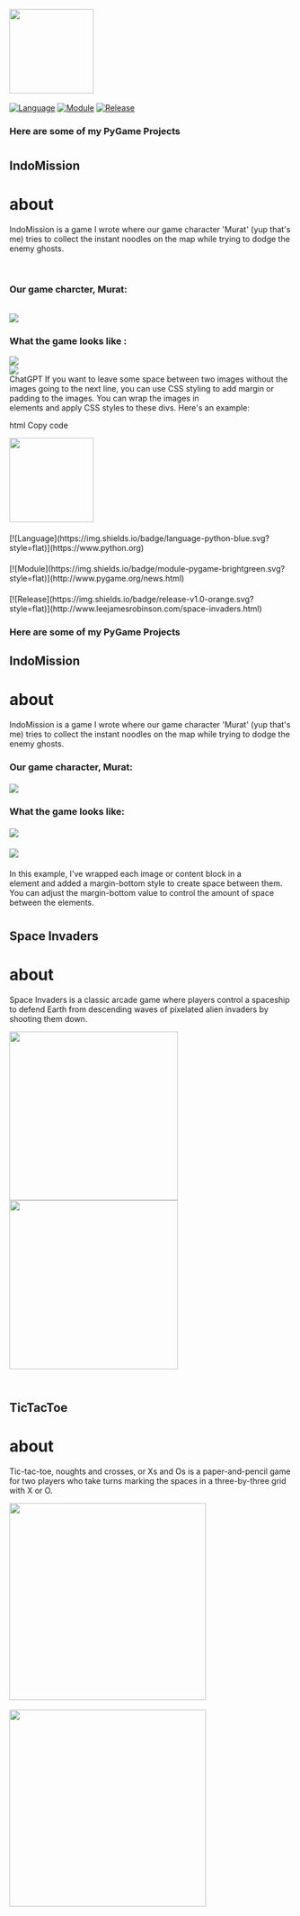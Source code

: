 <img src="https://www.pygame.org/docs/_images/pygame_logo.png"  height="150"></img> <br> <br>
[![Language](https://img.shields.io/badge/language-python-blue.svg?style=flat)](https://www.python.org)
[![Module](https://img.shields.io/badge/module-pygame-brightgreen.svg?style=flat)](http://www.pygame.org/news.html)
[![Release](https://img.shields.io/badge/release-v1.0-orange.svg?style=flat)](http://www.leejamesrobinson.com/space-invaders.html)
<h3>Here are some of my PyGame Projects</h3>

# <h2>IndoMission</h2>
<h1>about</h1>
<p>IndoMission is a game I wrote where our game character 'Murat' (yup that's me) tries to collect the instant noodles on the map while trying to dodge the enemy ghosts.</p> <br>
<h3>Our game charcter, Murat: </h3><br>
<img src ="https://i.imgur.com/Qko9gv4_d.jpg?maxwidth=520&shape=thumb&fidelity=high" ></img> <br>
<h3>What the game looks like :</h3>
<img src ="https://i.imgur.com/MJxQf7G_d.jpg?maxwidth=520&shape=thumb&fidelity=high" ></img> <br>
<img src ="https://i.imgur.com/0KRDIwa_d.jpg?maxwidth=520&shape=thumb&fidelity=high" ></img> <br>
ChatGPT
If you want to leave some space between two images without the images going to the next line, you can use CSS styling to add margin or padding to the images. You can wrap the images in <div> elements and apply CSS styles to these divs. Here's an example:

html
Copy code
<div style="margin-bottom: 20px;">
    <img src="https://www.pygame.org/docs/_images/pygame_logo.png" height="150">
</div>

<div style="margin-bottom: 20px;">
    [![Language](https://img.shields.io/badge/language-python-blue.svg?style=flat)](https://www.python.org)
</div>

<div style="margin-bottom: 20px;">
    [![Module](https://img.shields.io/badge/module-pygame-brightgreen.svg?style=flat)](http://www.pygame.org/news.html)
</div>

<div style="margin-bottom: 20px;">
    [![Release](https://img.shields.io/badge/release-v1.0-orange.svg?style=flat)](http://www.leejamesrobinson.com/space-invaders.html)
</div>

<h3>Here are some of my PyGame Projects</h3>

<h2>IndoMission</h2>
<h1>about</h1>
<p>IndoMission is a game I wrote where our game character 'Murat' (yup that's me) tries to collect the instant noodles on the map while trying to dodge the enemy ghosts.</p>
<div style="margin-bottom: 20px;">
    <h3>Our game character, Murat:</h3>
</div>

<div style="margin-bottom: 20px;">
    <img src="https://i.imgur.com/Qko9gv4_d.jpg?maxwidth=520&shape=thumb&fidelity=high">
</div>

<div style="margin-bottom: 20px;">
    <h3>What the game looks like:</h3>
</div>

<div style="margin-bottom: 20px;">
    <img src="https://i.imgur.com/MJxQf7G_d.jpg?maxwidth=520&shape=thumb&fidelity=high">
</div>

<div style="margin-bottom: 20px;">
    <img src="https://i.imgur.com/0KRDIwa_d.jpg?maxwidth=520&shape=thumb&fidelity=high">
</div>
In this example, I've wrapped each image or content block in a <div> element and added a margin-bottom style to create space between them. You can adjust the margin-bottom value to control the amount of space between the elements.






# <h2>Space Invaders</h2>
<h1>about</h1>
<p>Space Invaders is a classic arcade game where players control a spaceship to defend Earth from descending waves of pixelated alien invaders by shooting them down.</p>

<img src ="https://i.imgur.com/EP4sW07.png" height="300" ></img>
<img src ="https://i.imgur.com/hqG280h.png" height="300"></img>
<br> <br>

# <h2>TicTacToe</h2>

<h1>about</h1>
<p>Tic-tac-toe, noughts and crosses, or Xs and Os is a paper-and-pencil game for two players who take turns marking the spaces in a three-by-three grid with X or O. </p>

<img src ="https://i.imgur.com/fQH7tVF_d.jpg?maxwidth=520&shape=thumb&fidelity=high" height="350" ></img>
<br> <br>
<img src ="https://i.imgur.com/ZUqhGSQ_d.jpg?maxwidth=520&shape=thumb&fidelity=high" height="350"></img>
<br> <br>
